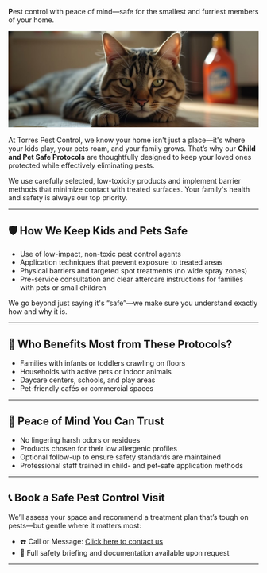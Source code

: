 **P**est control with peace of mind—safe for the smallest and furriest members of your home.

![Child and Pet Safe Pest Control Banner](/images/services/tpc_srvc_21.png)

At Torres Pest Control, we know your home isn't just a place—it's where your kids play, your pets roam, and your family grows. That’s why our **Child and Pet Safe Protocols** are thoughtfully designed to keep your loved ones protected while effectively eliminating pests.

We use carefully selected, low-toxicity products and implement barrier methods that minimize contact with treated surfaces. Your family's health and safety is always our top priority.

---

## 🛡️ How We Keep Kids and Pets Safe

- Use of low-impact, non-toxic pest control agents  
- Application techniques that prevent exposure to treated areas  
- Physical barriers and targeted spot treatments (no wide spray zones)  
- Pre-service consultation and clear aftercare instructions for families with pets or small children  

We go beyond just saying it's “safe”—we make sure you understand exactly how and why it is.

---

## 🐾 Who Benefits Most from These Protocols?

- Families with infants or toddlers crawling on floors  
- Households with active pets or indoor animals  
- Daycare centers, schools, and play areas  
- Pet-friendly cafés or commercial spaces  

---

## 👶 Peace of Mind You Can Trust

- No lingering harsh odors or residues  
- Products chosen for their low allergenic profiles  
- Optional follow-up to ensure safety standards are maintained  
- Professional staff trained in child- and pet-safe application methods  

---

## 📞 Book a Safe Pest Control Visit

We’ll assess your space and recommend a treatment plan that’s tough on pests—but gentle where it matters most:

- ☎️ Call or Message: [Click here to contact us](/#contact)  
- 📝 Full safety briefing and documentation available upon request  

---
